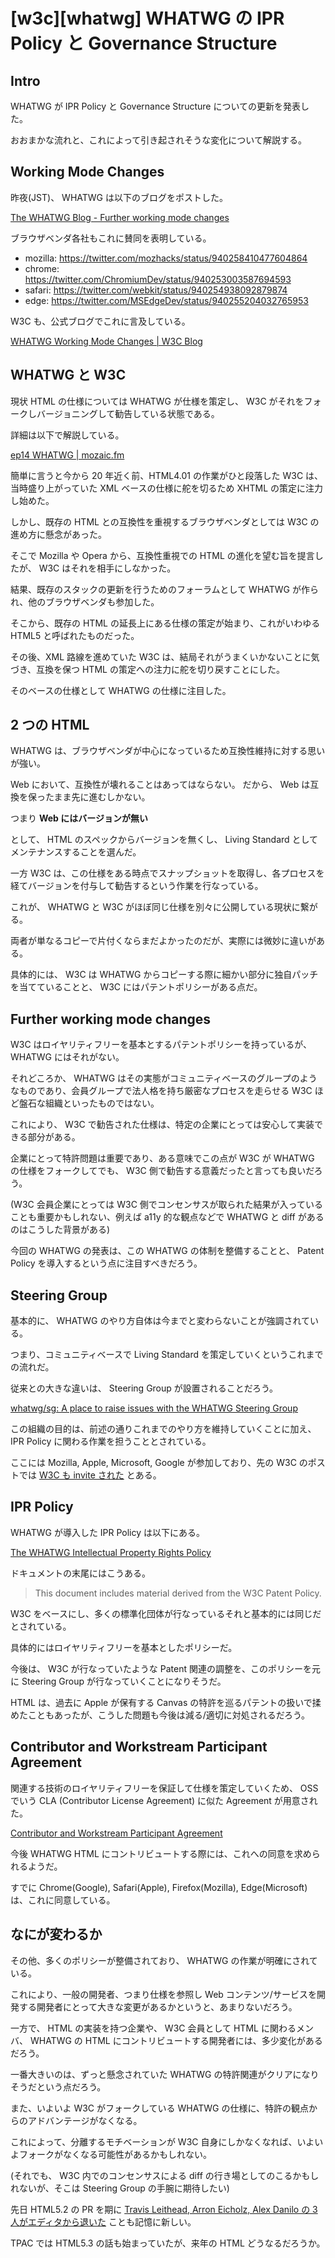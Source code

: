 # [w3c][whatwg] WHATWG の IPR Policy と Governance Structure

## Intro

WHATWG が IPR Policy と Governance Structure についての更新を発表した。

おおまかな流れと、これによって引き起されそうな変化について解説する。


## Working Mode Changes

昨夜(JST)、 WHATWG は以下のブログをポストした。

[The WHATWG Blog - Further working mode changes](https://blog.whatwg.org/working-mode-changes)

ブラウザベンダ各社もこれに賛同を表明している。

- mozilla: <https://twitter.com/mozhacks/status/940258410477604864>
- chrome:  <https://twitter.com/ChromiumDev/status/940253003587694593>
- safari:  <https://twitter.com/webkit/status/940254938092879874>
- edge:    <https://twitter.com/MSEdgeDev/status/940255204032765953>

W3C も、公式ブログでこれに言及している。

[WHATWG Working Mode Changes \| W3C Blog](https://www.w3.org/blog/2017/12/whatwg-working-mode-changes/)


## WHATWG と W3C

現状 HTML の仕様については WHATWG が仕様を策定し、 W3C がそれをフォークしバージョニングして勧告している状態である。

詳細は以下で解説している。

[ep14 WHATWG \| mozaic.fm](https://mozaic.fm/episodes/14/whatwg.html)

簡単に言うと今から 20 年近く前、HTML4.01 の作業がひと段落した W3C は、当時盛り上がっていた XML ベースの仕様に舵を切るため XHTML の策定に注力し始めた。

しかし、既存の HTML との互換性を重視するブラウザベンダとしては W3C の進め方に懸念があった。

そこで Mozilla や Opera から、互換性重視での HTML の進化を望む旨を提言したが、 W3C はそれを相手にしなかった。

結果、既存のスタックの更新を行うためのフォーラムとして WHATWG が作られ、他のブラウザベンダも参加した。

そこから、既存の HTML の延長上にある仕様の策定が始まり、これがいわゆる HTML5 と呼ばれたものだった。

その後、XML 路線を進めていた W3C は、結局それがうまくいかないことに気づき、互換を保つ HTML の策定への注力に舵を切り戻すことにした。

そのベースの仕様として WHATWG の仕様に注目した。


## 2 つの HTML

WHATWG は、ブラウザベンダが中心になっているため互換性維持に対する思いが強い。

Web において、互換性が壊れることはあってはならない。 だから、 Web は互換を保ったまま先に進むしかない。

つまり **Web にはバージョンが無い**

として、 HTML のスペックからバージョンを無くし、 Living Standard としてメンテナンスすることを選んだ。

一方 W3C は、この仕様をある時点でスナップショットを取得し、各プロセスを経てバージョンを付与して勧告するという作業を行なっている。

これが、 WHATWG と W3C がほぼ同じ仕様を別々に公開している現状に繋がる。

両者が単なるコピーで片付くならまだよかったのだが、実際には微妙に違いがある。

具体的には、 W3C は WHATWG からコピーする際に細かい部分に独自パッチを当てていることと、 W3C にはパテントポリシーがある点だ。


## Further working mode changes

W3C はロイヤリティフリーを基本とするパテントポリシーを持っているが、 WHATWG にはそれがない。

それどころか、 WHATWG はその実態がコミュニティベースのグループのようなものであり、会員グループで法人格を持ち厳密なプロセスを走らせる W3C ほど盤石な組織といったものではない。

これにより、 W3C で勧告された仕様は、特定の企業にとっては安心して実装できる部分がある。

企業にとって特許問題は重要であり、ある意味でこの点が W3C が WHATWG の仕様をフォークしてでも、 W3C 側で勧告する意義だったと言っても良いだろう。

(W3C 会員企業にとっては W3C 側でコンセンサスが取られた結果が入っていることも重要かもしれない、例えば a11y 的な観点などで WHATWG と diff があるのはこうした背景がある)

今回の WHATWG の発表は、この WHATWG の体制を整備することと、 Patent Policy を導入するという点に注目すべきだろう。


## Steering Group

基本的に、 WHATWG のやり方自体は今までと変わらないことが強調されている。

つまり、コミュニティベースで Living Standard を策定していくというこれまでの流れだ。

従来との大きな違いは、 Steering Group が設置されることだろう。

[whatwg/sg: A place to raise issues with the WHATWG Steering Group](https://github.com/whatwg/sg)

この組織の目的は、前述の通りこれまでのやり方を維持していくことに加え、 IPR Policy に関わる作業を担うこととされている。

ここには Mozilla, Apple, Microsoft, Google が参加しており、先の W3C のポストでは [W3C も invite された](https://www.w3.org/blog/2017/12/whatwg-working-mode-changes/) とある。


## IPR Policy

WHATWG が導入した IPR Policy は以下にある。

[The WHATWG Intellectual Property Rights Policy](https://whatwg.org/ipr-policy)

ドキュメントの末尾にはこうある。

> This document includes material derived from the W3C Patent Policy.

W3C をベースにし、多くの標準化団体が行なっているそれと基本的には同じだとされている。

具体的にはロイヤリティフリーを基本としたポリシーだ。

今後は、 W3C が行なっていたような Patent 関連の調整を、このポリシーを元に Steering Group が行なっていくことになりそうだ。

HTML は、過去に Apple が保有する Canvas の特許を巡るパテントの扱いで揉めたこともあったが、こうした問題も今後は減る/適切に対処されるだろう。


## Contributor and Workstream Participant Agreement

関連する技術のロイヤリティフリーを保証して仕様を策定していくため、 OSS でいう CLA (Contributor License Agreement) に似た Agreement が用意された。

[Contributor and Workstream Participant Agreement](https://participate.whatwg.org/agreement)

今後 WHATWG HTML にコントリビュートする際には、これへの同意を求められるようだ。

すでに Chrome(Google), Safari(Apple), Firefox(Mozilla), Edge(Microsoft) は、これに同意している。


## なにが変わるか

その他、多くのポリシーが整備されており、 WHATWG の作業が明確にされている。

これにより、一般の開発者、つまり仕様を参照し Web コンテンツ/サービスを開発する開発者にとって大きな変更があるかというと、あまりないだろう。

一方で、 HTML の実装を持つ企業や、 W3C 会員として HTML に関わるメンバ、 WHATWG の HTML にコントリビュートする開発者には、多少変化があるだろう。

一番大きいのは、ずっと懸念されていた WHATWG の特許関連がクリアになりそうだという点だろう。

また、いよいよ W3C がフォークしている WHATWG の仕様に、特許の観点からのアドバンテージがなくなる。

これによって、分離するモチベーションが W3C 自身にしかなくなれば、いよいよフォークがなくなる可能性があるかもしれない。

(それでも、 W3C 内でのコンセンサスによる diff の行き場としてのこるかもしれないが、そこは Steering Group の手腕に期待したい)

先日 HTML5.2 の PR を期に [Travis Leithead, Arron Eicholz, Alex Danilo の 3 人がエディタから退いた](https://lists.w3.org/Archives/Public/public-html/2017Nov/0001.html) ことも記憶に新しい。

TPAC では HTML5.3 の話も始まっていたが、来年の HTML どうなるだろうか。
